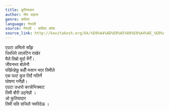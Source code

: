 ```yaml
---
title: कुतियादार
author: भीम दाहाल
genre: कविता
language: नेपाली
source: नेपाली - कविता कोश
source_link: http://kavitakosh.org/kk/%E0%A4%AD%E0%A5%80%E0%A4%AE_%E0%A4%A6%E0%A4%BE%E0%A4%B9%E0%A4%BE%E0%A4%B2
---
```


एउटा अमिलो साँझ  
धिपधिपे लालटिन राखेर  
मैले तिम्रो मुर्दा रुँगेँ।  
जीवनभर बोलेनौ  
पर्खिरहेछु कहीँ मसान भएर तिमीले  
एक पल्ट कुत तिर्दै नतिर्ने  
घोषणा गर्नेछौ।  
एउटा उधारो कात्रोभित्रबाट  
तिमी बौरी उठ्नेछौ ।  
ओ कुतियादार  
तिमी यति सजिलै नमरिदेऊ ।
